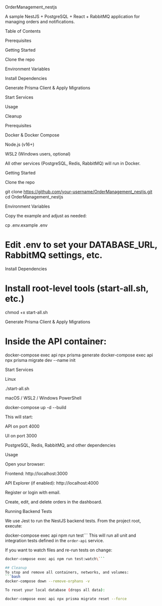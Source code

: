 OrderManagement_nestjs

A sample NestJS + PostgreSQL + React + RabbitMQ application for managing orders and notifications.

Table of Contents

Prerequisites

Getting Started

Clone the repo

Environment Variables

Install Dependencies

Generate Prisma Client & Apply Migrations

Start Services

Usage

Cleanup

Prerequisites

Docker & Docker Compose

Node.js (v16+)

WSL2 (Windows users, optional)

All other services (PostgreSQL, Redis, RabbitMQ) will run in Docker.

Getting Started

Clone the repo

git clone https://github.com/your-username/OrderManagement_nestjs.git
cd OrderManagement_nestjs

Environment Variables

Copy the example and adjust as needed:

cp .env.example .env
# Edit .env to set your DATABASE_URL, RabbitMQ settings, etc.

Install Dependencies

# Install root-level tools (start-all.sh, etc.)
chmod +x start-all.sh

Generate Prisma Client & Apply Migrations

# Inside the API container:
docker-compose exec api npx prisma generate
docker-compose exec api npx prisma migrate dev --name init

Start Services

Linux

./start-all.sh

macOS / WSL2 / Windows PowerShell

docker-compose up -d --build

This will start:

API on port 4000

UI on port 3000

PostgreSQL, Redis, RabbitMQ, and other dependencies

Usage

Open your browser:

Frontend: http://localhost:3000

API Explorer (if enabled): http://localhost:4000

Register or login with email.

Create, edit, and delete orders in the dashboard.

Running Backend Tests

We use Jest to run the NestJS backend tests. From the project root, execute:

docker-compose exec api npm run test\```
This will run all unit and integration tests defined in the `order-api` service.

If you want to watch files and re-run tests on change:
```bash
docker-compose exec api npm run test:watch\```

## Cleanup
To stop and remove all containers, networks, and volumes:
```bash
docker-compose down --remove-orphans -v

To reset your local database (drops all data):

docker-compose exec api npx prisma migrate reset --force

